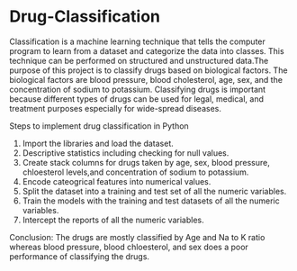 # Drug-Classification
Classification is a machine learning technique that tells the computer program to learn from a dataset and categorize the data into classes. This technique can be performed on structured and unstructured data.The purpose of this project is to classify drugs based on biological factors. The biological factors are blood pressure, blood cholesterol, age, sex, and the concentration of sodium to potassium. Classifying drugs is important because different types of drugs can be used for legal, medical, and treatment purposes especially for wide-spread diseases. 

Steps to implement drug classification in Python
1. Import the libraries and load the dataset.
2. Descriptive statistics including checking for null values.
3. Create stack columns for drugs taken by age, sex, blood pressure, chloesterol levels,and concentration of sodium to potassium.
4. Encode cateogrical features into numerical values.
5. Split the dataset into a training and test set of all the numeric variables.
6. Train the models with the training and test datasets of all the numeric variables.
7. Intercept the reports of all the numeric variables.

Conclusion: The drugs are mostly classified by Age and Na to K ratio whereas blood pressure, blood chloesterol, and sex does a poor performance of classifying the drugs. 
